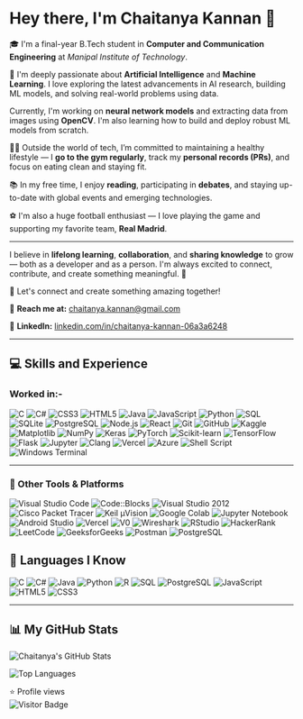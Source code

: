 # Hey there, I'm Chaitanya Kannan 👋  

🎓 I'm a final-year B.Tech student in **Computer and Communication Engineering** at *Manipal Institute of Technology*.


🤖 I'm deeply passionate about **Artificial Intelligence** and **Machine Learning**. I love exploring the latest advancements in AI research, building ML models, and solving real-world problems using data.

Currently, I'm working on **neural network models** and extracting data from images using **OpenCV**. I'm also learning how to build and deploy robust ML models from scratch.

🏋️‍♂️ Outside the world of tech, I’m committed to maintaining a healthy lifestyle — I **go to the gym regularly**, track my **personal records (PRs)**, and focus on eating clean and staying fit.

📚 In my free time, I enjoy **reading**, participating in **debates**, and staying up-to-date with global events and emerging technologies.

⚽ I'm also a huge football enthusiast — I love playing the game and supporting my favorite team, **Real Madrid**.

---
I believe in **lifelong learning**, **collaboration**, and **sharing knowledge** to grow — both as a developer and as a person. I'm always excited to connect, contribute, and create something meaningful. 🚀

💬 Let's connect and create something amazing together!

📧 **Reach me at:** [chaitanya.kannan@gmail.com](mailto:chaitanya.kannan@gmail.com)

🔗 **LinkedIn:** [linkedin.com/in/chaitanya-kannan-06a3a6248](https://www.linkedin.com/in/chaitanya-kannan-06a3a6248)

---

## 💻 Skills and Experience

### Worked in:-

![C](https://img.shields.io/badge/C-blue?style=for-the-badge&logo=c) 
![C#](https://img.shields.io/badge/C%23-239120?style=for-the-badge&logo=c-sharp&logoColor=white) 
![CSS3](https://img.shields.io/badge/CSS3-1572B6?style=for-the-badge&logo=css3&logoColor=white) 
![HTML5](https://img.shields.io/badge/HTML5-E34F26?style=for-the-badge&logo=html5&logoColor=white) 
![Java](https://img.shields.io/badge/Java-ED8B00?style=for-the-badge&logo=java&logoColor=white) 
![JavaScript](https://img.shields.io/badge/JavaScript-F7DF1E?style=for-the-badge&logo=javascript&logoColor=black) 
![Python](https://img.shields.io/badge/Python-3776AB?style=for-the-badge&logo=python&logoColor=white) 
![SQL](https://img.shields.io/badge/SQL-4479A1?style=for-the-badge&logo=postgresql&logoColor=white) 
![SQLite](https://img.shields.io/badge/SQLite-003B57?style=for-the-badge&logo=sqlite&logoColor=white) 
![PostgreSQL](https://img.shields.io/badge/PostgreSQL-4169E1?style=for-the-badge&logo=postgresql&logoColor=white) 
![Node.js](https://img.shields.io/badge/Node.js-339933?style=for-the-badge&logo=nodedotjs&logoColor=white) 
![React](https://img.shields.io/badge/React-20232A?style=for-the-badge&logo=react&logoColor=61DAFB) 
![Git](https://img.shields.io/badge/Git-F05032?style=for-the-badge&logo=git&logoColor=white) 
![GitHub](https://img.shields.io/badge/GitHub-181717?style=for-the-badge&logo=github) 
![Kaggle](https://img.shields.io/badge/Kaggle-20BEFF?style=for-the-badge&logo=kaggle&logoColor=white) 
![Matplotlib](https://img.shields.io/badge/Matplotlib-11557C?style=for-the-badge&logo=matplotlib&logoColor=white) 
![NumPy](https://img.shields.io/badge/NumPy-013243?style=for-the-badge&logo=numpy&logoColor=white) 
![Keras](https://img.shields.io/badge/Keras-D00000?style=for-the-badge&logo=keras&logoColor=white) 
![PyTorch](https://img.shields.io/badge/PyTorch-EE4C2C?style=for-the-badge&logo=pytorch&logoColor=white) 
![Scikit-learn](https://img.shields.io/badge/Scikit--learn-F7931E?style=for-the-badge&logo=scikit-learn&logoColor=white) 
![TensorFlow](https://img.shields.io/badge/TensorFlow-FF6F00?style=for-the-badge&logo=tensorflow&logoColor=white) 
![Flask](https://img.shields.io/badge/Flask-000000?style=for-the-badge&logo=flask&logoColor=white) 
![Jupyter](https://img.shields.io/badge/Jupyter-F37626?style=for-the-badge&logo=jupyter&logoColor=white) 
![Clang](https://img.shields.io/badge/Clang-262D3A?style=for-the-badge&logo=clang&logoColor=white) 
![Vercel](https://img.shields.io/badge/Vercel-000000?style=for-the-badge&logo=vercel&logoColor=white) 
![Azure](https://img.shields.io/badge/Azure-0078D4?style=for-the-badge&logo=microsoftazure&logoColor=white) 
![Shell Script](https://img.shields.io/badge/Shell_Script-4EAA25?style=for-the-badge&logo=gnu-bash&logoColor=white) 
![Windows Terminal](https://img.shields.io/badge/Windows%20Terminal-4D4D4D?style=for-the-badge&logo=windows-terminal&logoColor=white)  

---

### 🧰 Other Tools & Platforms
![Visual Studio Code](https://img.shields.io/badge/VSCode-007ACC?style=for-the-badge&logo=visual-studio-code&logoColor=white) 
![Code::Blocks](https://img.shields.io/badge/Code::Blocks-000000?style=for-the-badge&logo=codeblocks&logoColor=white) 
![Visual Studio 2012](https://img.shields.io/badge/Visual_Studio_2012-5C2D91?style=for-the-badge&logo=visualstudio&logoColor=white) 
![Cisco Packet Tracer](https://img.shields.io/badge/Cisco_Packet_Tracer-1BA0D7?style=for-the-badge&logo=cisco&logoColor=white) 
![Keil µVision](https://img.shields.io/badge/Keil_uVision-0078D4?style=for-the-badge&logo=keil&logoColor=white) 
![Google Colab](https://img.shields.io/badge/Google_Colab-F9AB00?style=for-the-badge&logo=googlecolab&logoColor=white) 
![Jupyter Notebook](https://img.shields.io/badge/Jupyter_Notebook-F37626?style=for-the-badge&logo=jupyter&logoColor=white) 
![Android Studio](https://img.shields.io/badge/Android_Studio-3DDC84?style=for-the-badge&logo=android-studio&logoColor=white) 
![Vercel](https://img.shields.io/badge/Vercel-000000?style=for-the-badge&logo=vercel&logoColor=white) 
![V0](https://img.shields.io/badge/V0-000000?style=for-the-badge&logo=data:image/svg+xml;base64...) 
![Wireshark](https://img.shields.io/badge/Wireshark-1679A7?style=for-the-badge&logo=wireshark&logoColor=white) 
![RStudio](https://img.shields.io/badge/RStudio-75AADB?style=for-the-badge&logo=rstudio&logoColor=white) 
![HackerRank](https://img.shields.io/badge/HackerRank-2EC866?style=for-the-badge&logo=HackerRank&logoColor=white) 
![LeetCode](https://img.shields.io/badge/LeetCode-FFA116?style=for-the-badge&logo=LeetCode&logoColor=black) 
![GeeksforGeeks](https://img.shields.io/badge/GeeksforGeeks-2F8D46?style=for-the-badge&logo=GeeksforGeeks&logoColor=white)
![Postman](https://img.shields.io/badge/Postman-FF6C37?style=for-the-badge&logo=postman&logoColor=white) 
![PostgreSQL](https://img.shields.io/badge/PostgreSQL-4169E1?style=for-the-badge&logo=postgresql&logoColor=white)              

## 🧠 Languages I Know

![C](https://img.shields.io/badge/C-00599C?style=for-the-badge&logo=c&logoColor=white) 
![C#](https://img.shields.io/badge/C%23-239120?style=for-the-badge&logo=c-sharp&logoColor=white) 
![Java](https://img.shields.io/badge/Java-ED8B00?style=for-the-badge&logo=java&logoColor=white) 
![Python](https://img.shields.io/badge/Python-3776AB?style=for-the-badge&logo=python&logoColor=white) 
![R](https://img.shields.io/badge/R-276DC3?style=for-the-badge&logo=r&logoColor=white) 
![SQL](https://img.shields.io/badge/SQL-4479A1?style=for-the-badge&logo=sqlite&logoColor=white) 
![PostgreSQL](https://img.shields.io/badge/PostgreSQL-4169E1?style=for-the-badge&logo=postgresql&logoColor=white) 
![JavaScript](https://img.shields.io/badge/JavaScript-F7DF1E?style=for-the-badge&logo=javascript&logoColor=black) 
![HTML5](https://img.shields.io/badge/HTML5-E34F26?style=for-the-badge&logo=html5&logoColor=white) 
![CSS3](https://img.shields.io/badge/CSS3-1572B6?style=for-the-badge&logo=css3&logoColor=white)  

---

## 📊 My GitHub Stats

![Chaitanya's GitHub Stats](https://github-readme-stats.vercel.app/api?username=Ck243414&show_icons=true&theme=tokyonight&cache_seconds=0)  

![Top Languages](https://github-readme-stats.vercel.app/api/top-langs/?username=Ck243414&layout=compact&theme=tokyonight&cache_seconds=0)

⭐ Profile views  
![Visitor Badge](https://komarev.com/ghpvc/?username=Ck243414&color=blueviolet)
